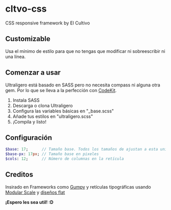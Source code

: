 cltvo-css
=========

CSS responsive framework by El Cultivo

## Customizable

Usa el mínimo de estilo para que no tengas que modificar ni sobreescribir ni una línea.

## Comenzar a usar

Ultraligero está basado en SASS pero no necesita compass ni alguna otra gem. Por lo que se lleva a la perfección con [CodeKit](https://incident57.com/codekit/).

1. Instala SASS
2. Descarga o clona Ultraligero
3. Configura las variables básicas en "_base.scss"
4. Añade tus estilos en "ultraligero.scss"
5. ¡Compila y listo!

## Configuración
```SASS
$base: 17;		// Tamaño base. Todos los tamaños de ajustan a esta unidad.
$base-px: 17px;	// Tamaño base en pixeles
$cols: 12;		// Número de columnas en la retícula
```

## Creditos
Insirado en Frameworks como [Gumpy](http://gumbyframework.com/) y retículas tipográficas usando [Modular Scale](http://modularscale.com/) y [diseños flat](http://fltdsgn.com/)

**¡Espero les sea util! :D**